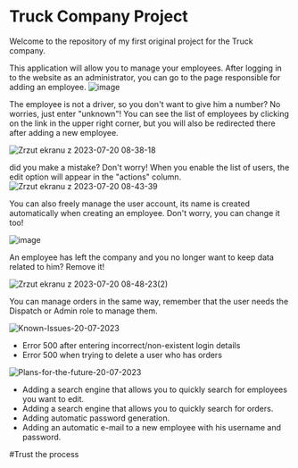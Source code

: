 # Truck Company Project
Welcome to the repository of my first original project for the Truck company.

This application will allow you to manage your employees.
After logging in to the website as an administrator, you can go to the page responsible for adding an employee.
![image](https://github.com/Shakeya21/TruckCompanyProject/assets/130745807/1fb74019-7f78-4086-8b82-e35dc40130ad)

The employee is not a driver, so you don't want to give him a number? No worries, just enter "unknown"!
You can see the list of employees by clicking on the link in the upper right corner, but you will also be redirected there after adding a new employee.

![Zrzut ekranu z 2023-07-20 08-38-18](https://github.com/Shakeya21/TruckCompanyProject/assets/130745807/bd3f9c3e-a489-450e-bb56-b73cabe63218)

did you make a mistake? Don't worry! When you enable the list of users, the edit option will appear in the "actions" column.
![Zrzut ekranu z 2023-07-20 08-43-39](https://github.com/Shakeya21/TruckCompanyProject/assets/130745807/395878b1-168c-4de1-ab61-c7609f9ad67a)

You can also freely manage the user account, its name is created automatically when creating an employee. Don't worry, you can change it too!

![image](https://github.com/Shakeya21/TruckCompanyProject/assets/130745807/ef6be5a7-829d-4012-935f-3a8950f6ed3d)

An employee has left the company and you no longer want to keep data related to him? Remove it!

![Zrzut ekranu z 2023-07-20 08-48-23(2)](https://github.com/Shakeya21/TruckCompanyProject/assets/130745807/191687f6-2cd6-491b-8bf5-52e960b98d81)

You can manage orders in the same way, remember that the user needs the Dispatch or Admin role to manage them.

![Known-Issues-20-07-2023](https://github.com/Shakeya21/TruckCompanyProject/assets/130745807/6e1af91d-3926-405a-b954-ba36519eb6e0)

* Error 500 after entering incorrect/non-existent login details
* Error 500 when trying to delete a user who has orders

![Plans-for-the-future-20-07-2023](https://github.com/Shakeya21/TruckCompanyProject/assets/130745807/f6918ea8-7f47-49d2-bb8d-884227577559)

* Adding a search engine that allows you to quickly search for employees you want to edit.
* Adding a search engine that allows you to quickly search for orders.
* Adding automatic password generation.
* Adding an automatic e-mail to a new employee with his username and password.

#Trust the process
